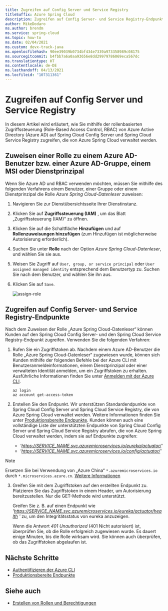 ```yaml
---
title: Zugreifen auf Config Server und Service Registry
titleSuffix: Azure Spring Cloud
description: Zugreifen auf Config Server- und Service Registry-Endpunkte mit der rollenbasierten Zugriffssteuerung in Azure Active Directory
author: MikeDodaro
ms.author: brendm
ms.service: spring-cloud
ms.topic: how-to
ms.date: 02/04/2021
ms.custom: devx-track-java
ms.openlocfilehash: 90ee39039b0734bf434e7339a973358989c08175
ms.sourcegitcommit: b4fbb7a6a0aa93656e8dd29979786069eca567dc
ms.translationtype: HT
ms.contentlocale: de-DE
ms.lasthandoff: 04/13/2021
ms.locfileid: "107311361"
---
```

# <a name="access-config-server-and-service-registry"></a>Zugreifen auf Config Server und Service Registry

In diesem Artikel wird erläutert, wie Sie mithilfe der rollenbasierten Zugriffssteuerung (Role-Based Access Control, RBAC) von Azure Active Directory (Azure AD) auf Spring Cloud Config Server und Spring Cloud Service Registry zugreifen, die von Azure Spring Cloud verwaltet werden.

## <a name="assign-role-to-azure-ad-usergroup-msi-or-service-principal"></a>Zuweisen einer Rolle zu einem Azure AD-Benutzer bzw. einer Azure AD-Gruppe, einem MSI oder Dienstprinzipal

Wenn Sie Azure AD und RBAC verwenden möchten, müssen Sie mithilfe des folgenden Verfahrens einem Benutzer, einer Gruppe oder einem Dienstprinzipal die Rolle *Azure Spring Cloud-Datenleser* zuweisen:

1. Navigieren Sie zur Dienstübersichtsseite Ihrer Dienstinstanz.

2. Klicken Sie auf **Zugriffssteuerung (IAM)** , um das Blatt „Zugriffssteuerung (IAM)“ zu öffnen.

3. Klicken Sie auf die Schaltfläche **Hinzufügen** und auf **Rollenzuweisungen hinzufügen** (zum Hinzufügen ist möglicherweise Autorisierung erforderlich).

4. Suchen Sie unter **Rolle** nach der Option *Azure Spring Cloud-Datenleser*, und wählen Sie sie aus.
5. Weisen Sie Zugriff auf `User, group, or service principal` oder `User assigned managed identity` entsprechend dem Benutzertyp zu. Suchen Sie nach dem Benutzer, und wählen Sie ihn aus.  
6. Klicken Sie auf `Save`.

   ![assign-role](media/access-data-plane-aad-rbac/assign-data-reader-role.png)

## <a name="access-config-server-and-service-registry-endpoints"></a>Zugreifen auf Config Server- und Service Registry-Endpunkte

Nach dem Zuweisen der Rolle „Azure Spring Cloud-Datenleser“ können Kunden auf den Spring Cloud Config Server- und den Spring Cloud Service Registry-Endpunkt zugreifen. Verwenden Sie die folgenden Verfahren:

1. Rufen Sie ein Zugriffstoken ab. Nachdem einem Azure AD-Benutzer die Rolle „Azure Spring Cloud-Datenleser“ zugewiesen wurde, können sich Kunden mithilfe der folgenden Befehle bei der Azure CLI mit Benutzeranmeldeinformationen, einem Dienstprinzipal oder einer verwalteten Identität anmelden, um ein Zugriffstoken zu erhalten. Ausführliche Informationen finden Sie unter [Anmelden mit der Azure CLI](https://docs.microsoft.com/cli/azure/authenticate-azure-cli). 

    ```azurecli
    az login
    az account get-access-token
    ```
2. Erstellen Sie den Endpunkt. Wir unterstützen Standardendpunkte von Spring Cloud Config Server und Spring Cloud Service Registry, die von Azure Spring Cloud verwaltet werden. Weitere Informationen finden Sie unter [Produktionsbereite Endpunkte](https://docs.spring.io/spring-boot/docs/current/reference/htmlsingle/#production-ready-endpoints). Kunden können auch eine vollständige Liste der unterstützten Endpunkte von Spring Cloud Config Server und Spring Cloud Service Registry abrufen, die von Azure Spring Cloud verwaltet werden, indem sie auf Endpunkte zugreifen:

    * *'https://SERVICE_NAME.svc.azuremicroservices.io/eureka/actuator/'*
    * *'https://SERVICE_NAME.svc.azuremicroservices.io/config/actuator/'* 

>[!NOTE]
> Ersetzen Sie bei Verwendung von „Azure China“ `*.azuremicroservices.io` durch `*.microservices.azure.cn`. [Weitere Informationen](https://docs.microsoft.com/azure/china/resources-developer-guide#check-endpoints-in-azure)

3. Greifen Sie mit dem Zugriffstoken auf den erstellten Endpunkt zu. Platzieren Sie das Zugriffstoken in einem Header, um Autorisierung bereitzustellen.  Nur die GET-Methode wird unterstützt.

    Greifen Sie z. B. auf einen Endpunkt wie *'https://SERVICE_NAME.svc.azuremicroservices.io/eureka/actuator/health '* zu, um den Integritätsstatus von eureka anzuzeigen.

    Wenn die Antwort *401 Unauthorized* (401 Nicht autorisiert) ist, überprüfen Sie, ob die Rolle erfolgreich zugewiesen wurde.  Es dauert einige Minuten, bis die Rolle wirksam wird. Sie können auch überprüfen, ob das Zugriffstoken abgelaufen ist.

## <a name="next-steps"></a>Nächste Schritte
* [Authentifizieren der Azure CLI](https://docs.microsoft.com/cli/azure/authenticate-azure-cli)
* [Produktionsbereite Endpunkte](https://docs.spring.io/spring-boot/docs/current/reference/htmlsingle/#production-ready-endpoints)

## <a name="see-also"></a>Siehe auch
* [Erstellen von Rollen und Berechtigungen](how-to-permissions.md)
